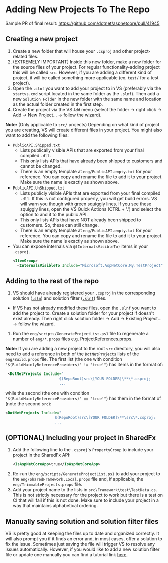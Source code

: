 # Adding New Projects To The Repo

Sample PR of final result: https://github.com/dotnet/aspnetcore/pull/41945

## Creating a new project
1. Create a new folder that will house your `.csproj` and other project-related files.
2. (EXTREMELY IMPORTANT) Inside this new folder, make a new folder for the source files of your project. For regular functionality-adding project this will be called `src`. However, if you are adding a different kind of project, it will be called something more applicable (ex. `test/` for a test project).
3. Open the `.slnf` you want to add your project to in VS (preferably via the `startvs.cmd` script located in the same folder as the `.slnf`). Then add a new `Solution Folder` in the new folder with the same name and location as the actual folder created in the first step.
4. Create the project via the VS `Add` menu (select the folder -> right click -> Add -> New Project... -> follow the wizard).

  **Note:** (Only applicable to `src/` projects) Depending on what kind of project you are creating, VS will create different files in your project. You might also want to add the following files:
  - `PublicAPI.Shipped.txt`
    - Lists publically visible APIs that are exported from your final compiled `.dll`.
    - This only lists APIs that have already been shipped to customers and cannot be changed.
    - There is an empty template at `eng/PublicAPI.empty.txt` for your reference. You can copy and rename the file to add it to your project. Make sure the name is exactly as shown above.
  - `PublicAPI.UnShipped.txt`
    - Lists publicly visible APIs that are exported from your final compiled `.dll`. If this is not configured properly, you will get build errors. VS will warn you though with green squiggly lines. If you see these squiggly lines, open the VS Quick Actions (CTRL + '.') and select the option to and it to the public API.
    - This only lists APIs that have NOT already been shipped to customers. So, these can still change.
    - There is an empty template at `eng/PublicAPI.empty.txt` for your reference. You can copy and rename the file to add it to your project. Make sure the name is exactly as shown above.
  - You can expose internals via `@(InternalsVisibleTo)` items in your `.csproj`.
    ```XML
    <ItemGroup>
      <InternalsVisibleTo Include="Microsoft.AspNetCore.My.TestProject" />
    ```

## Adding to the rest of the repo
1. VS should have already registered your `.csproj` in the corresponding solution ([`.sln`](https://github.com/dotnet/aspnetcore/blob/586ccc8c895862b65645c4b0f979db1eecd29626/AspNetCore.sln)) and solution filter ([`.slnf`](https://github.com/dotnet/aspnetcore/blob/586ccc8c895862b65645c4b0f979db1eecd29626/src/Middleware/Middleware.slnf#L107-L109)) files.
  - If VS has not already modified these files, open the `.slnf` you want to add the project to. Create a solution folder for your project if doesn't exist already. Then right click solution folder -> Add -> Existing Project... -> follow the wizard.
1. Run the `eng/scripts/GenerateProjectList.ps1` file to regenerate a number of `eng/*.props` files e.g. ProjectReferences.props.

**Note:** If you are adding a new project to the root `src` directory, you will also need to add a reference in both of the `DotNetProjects` lists of the `eng/Build.props` file. The first list (the one with condition `'$(BuildMainlyReferenceProviders)' != 'true'"`) has items in the format of:
  ```XML
   <DotNetProjects Include="
                          $(RepoRoot)src\[YOUR FOLDER]\**\*.csproj;
                          ...
  ```
while the second (the one with condition `'$(BuildMainlyReferenceProviders)' == 'true'"`) has them in the format of (note the second `src`):
  ```XML
  <DotNetProjects Include="
                        $(RepoRoot)src\[YOUR FOLDER]\**\src\*.csproj;
                        ...
  ```

## (OPTIONAL) Including your project in SharedFx
1. Add the following line to the `.csproj`'s `PropertyGroup` to include your project in the SharedFx API:
    ```XML
    <IsAspNetCoreApp>true</IsAspNetCoreApp>
    ```
2. Re-run the `eng/scripts/GenerateProjectList.ps1` to add your project to the `eng/SharedFramework.Local.props` file and, if applicable, the `eng/TrimmableProjects.props` file.
3. Add your project name to the lists in `src\Framework\test\TestData.cs`. This is not strictly necessary for the project to work but there is a test on CI that will fail if this is not done. Make sure to include your project in a way that maintains alphabetical ordering.

## Manually saving solution and solution filter files
VS is pretty good at keeping the files up to date and organized correctly. It will also prompt you if it finds an error and, in most cases, offer a solution to fix the issue. Sometimes just saving the file will trigger VS to resolve any issues automatically. However, if you would like to add a new solution filter file or update one manually you can find a tutorial link [here](https://learn.microsoft.com/en-us/visualstudio/ide/filtered-solutions).
